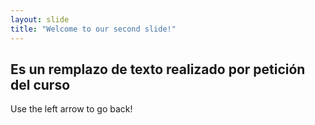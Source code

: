 ```yaml
---
layout: slide
title: "Welcome to our second slide!"
---
```

## Es un remplazo de texto realizado por petición del curso
Use the left arrow to go back!
